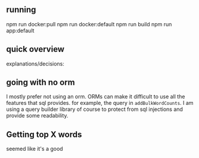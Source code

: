 ## running

npm run docker:pull
npm run docker:default
npm run build
npm run app:default

## quick overview

explanations/decisions:

## going with no orm

I mostly prefer not using an orm. ORMs can make it difficult to use all the features that sql provides. for example, the query in `addBulkWordCounts`. I am using a query builder library of course to protect from sql injections and provide some readability.

## Getting top X words

seemed like it's a good
